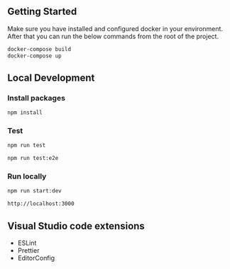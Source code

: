 ## Getting Started

Make sure you have installed and configured docker in your environment. After that you can run the below commands from the root of the project. 

```sh
docker-compose build
docker-compose up
```

## Local Development

### Install packages
```sh
npm install
```

### Test
```sh
npm run test
```

```sh
npm run test:e2e
```

### Run locally
```sh
npm run start:dev
```

```sh
http://localhost:3000
```

## Visual Studio code extensions

* ESLint
* Prettier
* EditorConfig
